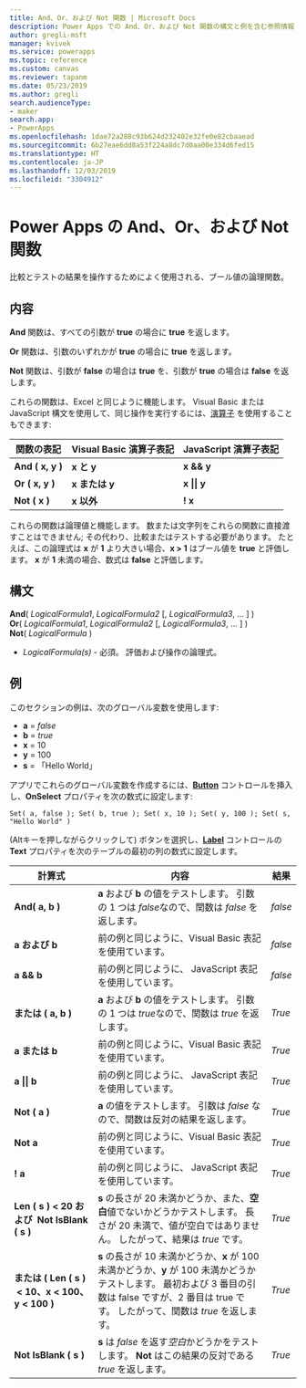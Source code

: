 ```yaml
---
title: And、Or、および Not 関数 | Microsoft Docs
description: Power Apps での And、Or、および Not 関数の構文と例を含む参照情報
author: gregli-msft
manager: kvivek
ms.service: powerapps
ms.topic: reference
ms.custom: canvas
ms.reviewer: tapanm
ms.date: 05/23/2019
ms.author: gregli
search.audienceType:
- maker
search.app:
- PowerApps
ms.openlocfilehash: 1dae72a288c93b624d232402e32fe0e82cbaaead
ms.sourcegitcommit: 6b27eae6dd8a53f224a8dc7d0aa00e334d6fed15
ms.translationtype: HT
ms.contentlocale: ja-JP
ms.lasthandoff: 12/03/2019
ms.locfileid: "3304912"
---
```

# <a name="and-or-and-not-functions-in-power-apps"></a>Power Apps の And、Or、および Not 関数

比較とテストの結果を操作するためによく使用される、ブール値の論理関数。

## <a name="description"></a>内容

**And** 関数は、すべての引数が **true** の場合に **true** を返します。

**Or** 関数は、引数のいずれかが **true** の場合に **true** を返します。

**Not** 関数は、引数が **false** の場合は **true** を、引数が **true** の場合は **false** を返します。

これらの関数は、Excel と同じように機能します。 Visual Basic または JavaScript 構文を使用して、同じ操作を実行するには、[演算子](operators.md) を使用することもできます:

| 関数の表記 | Visual Basic 演算子表記 | JavaScript 演算子表記 |
| -------------|------------|--------|
| **And ( x, y )** | **x と y** | **x && y** |
| **Or ( x, y )** | **x または y** | **x &#124;&#124; y** |
| **Not ( x )** | **x 以外** | **! x** |

これらの関数は論理値と機能します。 数または文字列をこれらの関数に直接渡すことはできません; その代わり、比較またはテストする必要があります。 たとえば、この論理式は **x** が **1** より大きい場合、**x > 1** はブール値を **true** と評価します。 **x** が **1** 未満の場合、数式は **false** と評価します。

## <a name="syntax"></a>構文

**And**( *LogicalFormula1*, *LogicalFormula2* [, *LogicalFormula3*, ... ] )<br>
**Or**( *LogicalFormula1*, *LogicalFormula2* [, *LogicalFormula3*, ... ] )<br>
**Not**( *LogicalFormula* )

- *LogicalFormula(s)* - 必須。  評価および操作の論理式。

## <a name="examples"></a>例

このセクションの例は、次のグローバル変数を使用します:

- **a** = *false*
- **b** = *true*
- **x** = 10
- **y** = 100
- **s** = 「Hello World」

アプリでこれらのグローバル変数を作成するには、[**Button**](../controls/control-button.md) コントロールを挿入し、**OnSelect** プロパティを次の数式に設定します:

```powerapps-dot
Set( a, false ); Set( b, true ); Set( x, 10 ); Set( y, 100 ); Set( s, "Hello World" )
```

(Altキーを押しながらクリックして) ボタンを選択し、[**Label**](../controls/control-text-box.md) コントロールの **Text** プロパティを次のテーブルの最初の列の数式に設定します。

| 計算式 | 内容 | 結果 |
|---------|-------------|--------|
| **And( a, b )** | **a** および **b** の値をテストします。  引数の 1 つは *false*なので、関数は *false* を返します。 | *false* |
| **a および b** | 前の例と同じように、Visual Basic 表記を使用ています。 | *false* |
| **a && b** | 前の例と同じように、 JavaScript 表記を使用しています。 | *false* |
| **または ( a, b )** | **a** および **b** の値をテストします。 引数の 1 つは *true*なので、関数は *true* を返します。 | *True* |
| **a または b** | 前の例と同じように、Visual Basic 表記を使用ています。 | *True* |
| **a &#124;&#124; b** | 前の例と同じように、 JavaScript 表記を使用しています。 | *True* |
| **Not ( a )** | **a** の値をテストします。 引数は *false* なので、関数は反対の結果を返します。 | *True* |
| **Not a** | 前の例と同じように、Visual Basic 表記を使用ています。 | *True* |
| **! a** | 前の例と同じように、 JavaScript 表記を使用しています。 | *True* |
| **Len (&nbsp;s&nbsp;)&nbsp;<&nbsp;20 および &nbsp;Not&nbsp;IsBlank (&nbsp;s&nbsp;)** | **s** の長さが 20 未満かどうか、また、**空白**値でないかどうかテストします。 長さが 20 未満で、値が空白ではありません。 したがって、結果は *true* です。 | *True* |
| **または (&nbsp;Len (&nbsp;s&nbsp;) &nbsp;<&nbsp;10、x&nbsp;<&nbsp;100、 y&nbsp;<&nbsp;100&nbsp;)** | **s** の長さが 10 未満かどうか、**x** が 100 未満かどうか、**y** が 100 未満かどうかテストします。 最初および 3 番目の引数は false ですが、2 番目は true です。 したがって、関数は *true* を返します。 | *True* |
| **Not IsBlank (&nbsp;s&nbsp;)** | **s** は *false* を返す*空白*かどうかをテストします。 **Not** はこの結果の反対である *true* を返します。 | *True* |